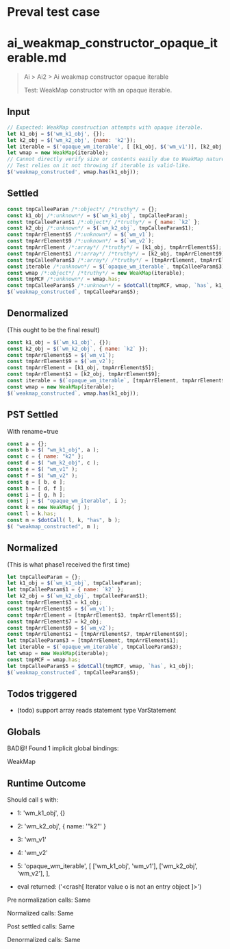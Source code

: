 # Preval test case

# ai_weakmap_constructor_opaque_iterable.md

> Ai > Ai2 > Ai weakmap constructor opaque iterable
>
> Test: WeakMap constructor with an opaque iterable.

## Input

`````js filename=intro
// Expected: WeakMap construction attempts with opaque iterable.
let k1_obj = $('wm_k1_obj', {});
let k2_obj = $('wm_k2_obj', {name: 'k2'});
let iterable = $('opaque_wm_iterable', [ [k1_obj, $('wm_v1')], [k2_obj, $('wm_v2')] ]);
let wmap = new WeakMap(iterable);
// Cannot directly verify size or contents easily due to WeakMap nature.
// Test relies on it not throwing if iterable is valid-like.
$('weakmap_constructed', wmap.has(k1_obj));
`````


## Settled


`````js filename=intro
const tmpCalleeParam /*:object*/ /*truthy*/ = {};
const k1_obj /*:unknown*/ = $(`wm_k1_obj`, tmpCalleeParam);
const tmpCalleeParam$1 /*:object*/ /*truthy*/ = { name: `k2` };
const k2_obj /*:unknown*/ = $(`wm_k2_obj`, tmpCalleeParam$1);
const tmpArrElement$5 /*:unknown*/ = $(`wm_v1`);
const tmpArrElement$9 /*:unknown*/ = $(`wm_v2`);
const tmpArrElement /*:array*/ /*truthy*/ = [k1_obj, tmpArrElement$5];
const tmpArrElement$1 /*:array*/ /*truthy*/ = [k2_obj, tmpArrElement$9];
const tmpCalleeParam$3 /*:array*/ /*truthy*/ = [tmpArrElement, tmpArrElement$1];
const iterable /*:unknown*/ = $(`opaque_wm_iterable`, tmpCalleeParam$3);
const wmap /*:object*/ /*truthy*/ = new WeakMap(iterable);
const tmpMCF /*:unknown*/ = wmap.has;
const tmpCalleeParam$5 /*:unknown*/ = $dotCall(tmpMCF, wmap, `has`, k1_obj);
$(`weakmap_constructed`, tmpCalleeParam$5);
`````


## Denormalized
(This ought to be the final result)

`````js filename=intro
const k1_obj = $(`wm_k1_obj`, {});
const k2_obj = $(`wm_k2_obj`, { name: `k2` });
const tmpArrElement$5 = $(`wm_v1`);
const tmpArrElement$9 = $(`wm_v2`);
const tmpArrElement = [k1_obj, tmpArrElement$5];
const tmpArrElement$1 = [k2_obj, tmpArrElement$9];
const iterable = $(`opaque_wm_iterable`, [tmpArrElement, tmpArrElement$1]);
const wmap = new WeakMap(iterable);
$(`weakmap_constructed`, wmap.has(k1_obj));
`````


## PST Settled
With rename=true

`````js filename=intro
const a = {};
const b = $( "wm_k1_obj", a );
const c = { name: "k2" };
const d = $( "wm_k2_obj", c );
const e = $( "wm_v1" );
const f = $( "wm_v2" );
const g = [ b, e ];
const h = [ d, f ];
const i = [ g, h ];
const j = $( "opaque_wm_iterable", i );
const k = new WeakMap( j );
const l = k.has;
const m = $dotCall( l, k, "has", b );
$( "weakmap_constructed", m );
`````


## Normalized
(This is what phase1 received the first time)

`````js filename=intro
let tmpCalleeParam = {};
let k1_obj = $(`wm_k1_obj`, tmpCalleeParam);
let tmpCalleeParam$1 = { name: `k2` };
let k2_obj = $(`wm_k2_obj`, tmpCalleeParam$1);
const tmpArrElement$3 = k1_obj;
const tmpArrElement$5 = $(`wm_v1`);
const tmpArrElement = [tmpArrElement$3, tmpArrElement$5];
const tmpArrElement$7 = k2_obj;
const tmpArrElement$9 = $(`wm_v2`);
const tmpArrElement$1 = [tmpArrElement$7, tmpArrElement$9];
let tmpCalleeParam$3 = [tmpArrElement, tmpArrElement$1];
let iterable = $(`opaque_wm_iterable`, tmpCalleeParam$3);
let wmap = new WeakMap(iterable);
const tmpMCF = wmap.has;
let tmpCalleeParam$5 = $dotCall(tmpMCF, wmap, `has`, k1_obj);
$(`weakmap_constructed`, tmpCalleeParam$5);
`````


## Todos triggered


- (todo) support array reads statement type VarStatement


## Globals


BAD@! Found 1 implicit global bindings:

WeakMap


## Runtime Outcome


Should call `$` with:
 - 1: 'wm_k1_obj', {}
 - 2: 'wm_k2_obj', { name: '"k2"' }
 - 3: 'wm_v1'
 - 4: 'wm_v2'
 - 5: 
  'opaque_wm_iterable',
  [
    ['wm_k1_obj', 'wm_v1'],
    ['wm_k2_obj', 'wm_v2'],
  ],

 - eval returned: ('<crash[ Iterator value o is not an entry object ]>')

Pre normalization calls: Same

Normalized calls: Same

Post settled calls: Same

Denormalized calls: Same
